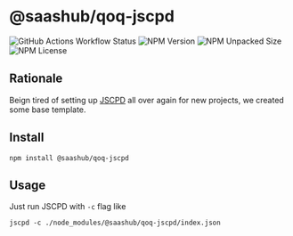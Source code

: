 # @saashub/qoq-jscpd

![GitHub Actions Workflow Status](https://img.shields.io/github/actions/workflow/status/saashub-it/qoq/main.yml) ![NPM Version](https://img.shields.io/npm/v/%40saashub%2Fqoq-jscpd) ![NPM Unpacked Size](https://img.shields.io/npm/unpacked-size/%40saashub%2Fqoq-jscpd) ![NPM License](https://img.shields.io/npm/l/%40saashub%2Fqoq-jscpd)

## Rationale

Beign tired of setting up [JSCPD](https://www.npmjs.com/package/jscpd) all over again for new projects, we created some base template.

## Install

    npm install @saashub/qoq-jscpd

## Usage

Just run JSCPD with `-c` flag like

    jscpd -c ./node_modules/@saashub/qoq-jscpd/index.json